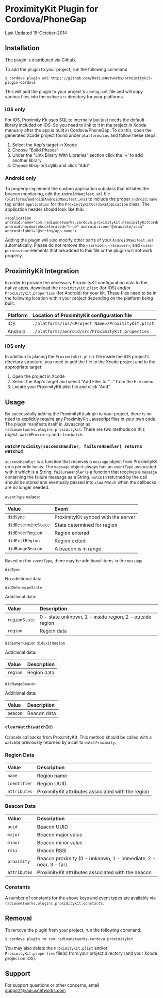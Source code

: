 ProximityKit Plugin for Cordova/PhoneGap
========================================

Last Updated 15-October-2014

Installation
------------
The plugin is distributed via Github.

To add the plugin to your project, run the following command:

```
$ cordova plugin add https://github.com/RadiusNetworks/proximitykit-plugin-cordova
```

This will add the plugin to your project's `config.xml` file and will copy various files into the native `src` directory for your platforms.

### iOS only

For iOS, Proximity Kit uses SQLite internally but just needs the default library included on iOS. So you need to link to it in the project in Xcode manually after the app is built in Cordova/PhoneGap.  To do this, open the generated Xcode project found under `platforms`/`ios` and follow these steps:

1. Select the App's target in Xcode
1. Choose "Build Phases"
1. Under the "Link Binary With Libraries" section click the '+' to add another library
1. Choose libsqlite3.dylib and click "Add"

### Android only

To properly implement the custom application subclass that initiates the beacon monitoring, edit the `AndroidManifest.xml` file (`platforms`/`android`/`AndroidManifest.xml`) to include the proper `android:name` tag under `application` for the `ProximityKitCordovaAppication` class.  The application header should look like this:

    <application android:name="com.radiusnetworks.cordova.proximitykit.ProximityKitCordovaApplication" android:hardwareAccelerated="true" android:icon="@drawable/icon" android:label="@string/app_name">

Adding the plugin will also modify other parts of your `AndroidManifest.xml` automatically.  Please do not remove the `<service>`, `<receiver>`, and `<uses-permission>` elements that are added to this file or the plugin will not work properly.


ProximityKit Integration
---
In order to provide the necessary ProximityKit configuration data to the native apps, download the `ProximityKit.plist` (for iOS) and/or `ProximityKit.properties` (for Android) for your kit.  These files need to be in the following location within your project depending on the platform being built:

| Platform | Location of ProximityKit configuration file         |
|:---------|:----------------------------------------------------|
| iOS      | `./platforms/ios/<Project Name>/ProximityKit.plist` |
| Android  | `./platforms/android/src/ProximityKit.properties`   |

### iOS only

In addition to placing the `ProximityKit.plist` file inside the iOS project's directory structure, you need to add the file to the Xcode project and to the appropriate target:

1. Open the project in Xcode
2. Select the App's target and select "Add Files to \"...\" from the File menu.
3. Locate your ProximityKit.plist file and click "Add"


Usage
-----
By successfully adding the ProximityKit plugin to your project, there is no need to explicitly require any ProximityKit Javascript files in your own code.  The plugin manifests itself in Javascript as `radiusnetworks.plugins.proximitykit`. There are two methods on this object: `watchProximity` and `clearWatch`.

### `watchProximity(successHandler, failureHandler) returns watchId`

`successHandler` is a function that receives a `message` object from ProximityKit on a periodic basis.  The `message` object always has an `eventType` associated with it which is a String. `failureHandler` is a function that receives a `message` containing the failure message as a String.  `watchId` returned by the call should be stored and eventually passed into `clearWatch` when the callbacks are no longer needed.

`eventType` values:

|Value              | Event                               |
|:------------------|:------------------------------------|
|`didSync`          | ProximityKit synced with the server |
|`didDetermineState`| State determined for region         |
|`didEnterRegion`   | Region entered                      |
|`didExitRegion`    | Region exited                       |
|`didRangeBeacon`   | A beacon is in range                |

Based on the `eventType`, there may be additional items in the `message`.

`didSync`

No additional data.

`didDetermineState`

Additional data:

|Value              | Description                                              |
|:------------------|:---------------------------------------------------------|
|`regionState`      | 0 - state unknown, 1 - inside region, 2 - outside region |
|`region`           | Region data                                              |

`didEnterRegion`
`didExitRegion`

Additional data:

|Value              | Description                                              |
|:------------------|:---------------------------------------------------------|
|`region`           | Region data                                              |

`didRangeBeacon`

Additional data:

|Value              | Description                                              |
|:------------------|:---------------------------------------------------------|
|`beacon`           | Beacon data                                              |



### `clearWatch(watchId)`

Cancels callbacks from ProximityKit.  This method should be called with a `watchId` previously returned by a call to `watchProximity`.

### Region Data

|Value              | Description                                              |
|:------------------|:---------------------------------------------------------|
|`name`             | Region name                                              |
|`identifier`       | Region UUID                                              |
|`attributes`       | ProximityKit attributes associated with the region       |


### Beacon Data

|Value              | Description                                              |
|:------------------|:---------------------------------------------------------|
|`uuid`             | Beacon UUID                                              |
|`major`            | Beacon major value                                       |
|`minor`            | Beacon minor value                                       |
|`rssi`             | Beacon RSSI                                              |
|`proximity`        | Beacon proximity (0 - unknown, 1 - immediate, 2 - near, 3 - far) |
|`attributes`       | ProximityKit attributes associated with the beacon       |

### Constants

A number of constants for the above keys and event types are available via `radiusnetworks.plugins.proximitykit.constants`.

Removal
-------

To remove the plugin from your project, run the following command:

```
$ cordova plugin rm com.radiusnetworks.cordova.proximitykit
```

You may also delete the `ProximityKit.plist` and/or `ProximityKit.properties` file(s) from your project directory (and your Xcode project on iOS).

Support
-------

For support questions or other concerns, email support@radiusnetworks.com
